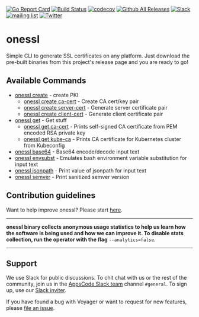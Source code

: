 [![Go Report Card](https://goreportcard.com/badge/github.com/kubepack/onessl)](https://goreportcard.com/report/github.com/kubepack/onessl)
[![Build Status](https://travis-ci.org/kubepack/onessl.svg?branch=master)](https://travis-ci.org/kubepack/onessl)
[![codecov](https://codecov.io/gh/kubepack/onessl/branch/master/graph/badge.svg)](https://codecov.io/gh/kubepack/onessl)
[![Github All Releases](https://img.shields.io/github/downloads/kubepack/onessl/total.svg)](https://github.com/kubepack/onessl/releases)
[![Slack](https://slack.appscode.com/badge.svg)](https://slack.appscode.com)
[![mailing list](https://img.shields.io/badge/mailing_list-join-blue.svg)](https://groups.google.com/forum/#!forum/kubepack)
[![Twitter](https://img.shields.io/twitter/follow/appscodehq.svg?style=social&logo=twitter&label=Follow)](https://twitter.com/intent/follow?screen_name=AppsCodeHQ)

# onessl
Simple CLI to generate SSL certificates on any platform. Just download the pre-built binaries from this project's release page and you are ready to go!


## Available Commands
* [onessl create](/docs/reference/onessl_create.md)	 - create PKI
  * [onessl create ca-cert](/docs/reference/onessl_create_ca-cert.md)	 - Create CA cert/key pair
  * [onessl create server-cert](/docs/reference/onessl_create_server-cert.md)	 - Generate server certificate pair
  * [onessl create client-cert](/docs/reference/onessl_create_client-cert.md)	 - Generate client certificate pair
* [onessl get](/docs/reference/onessl_get.md)	 - Get stuff
  * [onessl get ca-cert](/docs/reference/onessl_get_ca-cert.md)	 - Prints self-signed CA certificate from PEM encoded RSA private key
  * [onessl get kube-ca](/docs/reference/onessl_get_kube-ca.md)	 - Prints CA certificate for Kubernetes cluster from Kubeconfig
* [onessl base64](/docs/reference/onessl_base64.md)	 - Base64 encode/decode input text
* [onessl envsubst](/docs/reference/onessl_envsubst.md)	 - Emulates bash environment variable substitution for input text
* [onessl jsonpath](/docs/reference/onessl_jsonpath.md)	 - Print value of jsonpath for input text
* [onessl semver](/docs/reference/onessl_semver.md)	 - Print sanitized semver version


## Contribution guidelines
Want to help improve onessl? Please start [here](/CONTRIBUTING.md).

---

**onessl binary collects anonymous usage statistics to help us learn how the software is being used and how we can improve it. To disable stats collection, run the operator with the flag** `--analytics=false`.

---

## Support

We use Slack for public discussions. To chit chat with us or the rest of the community, join us in the [AppsCode Slack team](https://appscode.slack.com/messages/C0XQFLGRM/details/) channel `#general`. To sign up, use our [Slack inviter](https://slack.appscode.com/).

If you have found a bug with Voyager or want to request for new features, please [file an issue](https://github.com/appscode/voyager/issues/new).
